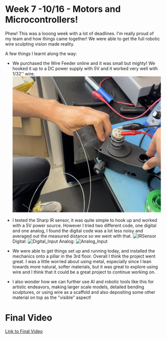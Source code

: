 # Week 7 -10/16 - Motors and Microcontrollers! #

Phew! This was a looong week with a lot of deadlines. I'm really proud of my team and how things came together! We were able to get the full robotic wire sculpting vision made reality. 

A few things I learnt along the way:
- We purchased the Wire Feeder online and it was small but mighty! We hooked it up to a DC power supply with 5V and it worked very well with 1/32'' wire.
![WireFeeder1](Images/WireFeeder1.png)

- I tested the Sharp IR sensor, it was quite simple to hook up and worked with a 5V power source. However I tried two different code, one digital and one analog, I found the digital code was a lot less noisy and averaged out the measured distance so we went with that.
![IRSensor](Images/IRSensor.png)
Digital:
![Digital_Input](Images/Digital_Input.png)
Analog:
![Analog_Input](Images/Analog_Input.png)

- We were able to get things set up and running today, and installed the mechanics onto a pillar in the 3rd floor. Overall I think the project went great. I was a little worried about using metal, especially since I lean towards more natural, softer materials, but it was great to explore using wire and I think that it could be a great project to continue working on.
- I also wonder how we can further use AI and robotic tools like this for artistic endeavors, making larger scale models, detailed bending sculptures, or using wire as a scaffold and also depositing some other material on top as the "visible" aspect!

# Final Video #
[Link to Final Video]([https://website-name.com](https://www.canva.com/design/DAFxhUU6DyQ/Kmevwi3KIj7GeizpnEHicA/edit?utm_content=DAFxhUU6DyQ&utm_campaign=designshare&utm_medium=link2&utm_source=sharebutton)https://www.canva.com/design/DAFxhUU6DyQ/Kmevwi3KIj7GeizpnEHicA/edit?utm_content=DAFxhUU6DyQ&utm_campaign=designshare&utm_medium=link2&utm_source=sharebutton)
